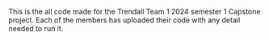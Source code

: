This is the all code made for the Trendall Team 1 2024 semester 1 Capstone project. 
Each of the members has uploaded their code with any detail needed to run it. 
